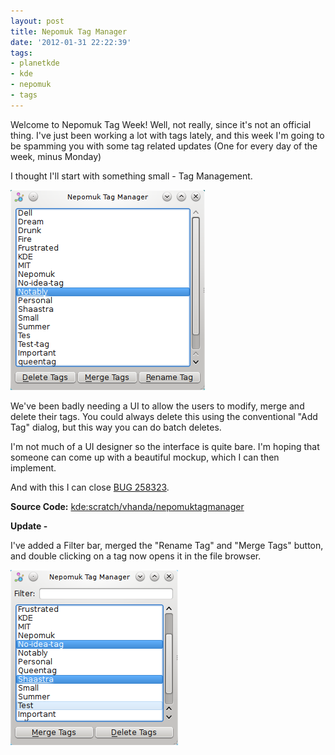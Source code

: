 ```yaml
---
layout: post
title: Nepomuk Tag Manager
date: '2012-01-31 22:22:39'
tags:
- planetkde
- kde
- nepomuk
- tags
---
```


Welcome to Nepomuk Tag Week! Well, not really, since it's not an
official thing. I've just been working a lot with tags lately, and this
week I'm going to be spamming you with some tag related updates (One for
every day of the week, minus Monday)

I thought I'll start with something small - Tag Management.

![Sweet and simple][]

We've been badly needing a UI to allow the users to modify, merge and
delete their tags. You could always delete this using the conventional
"Add Tag" dialog, but this way you can do batch deletes.

I'm not much of a UI designer so the interface is quite bare. I'm hoping
that someone can come up with a beautiful mockup, which I can then
implement.

And with this I can close [BUG 258323][].

**Source Code:** [kde:scratch/vhanda/nepomuktagmanager][]

**Update -**

I've added a Filter bar, merged the "Rename Tag" and "Merge Tags"
button, and double clicking on a tag now opens it in the file browser.

![Version 2][]

  [Sweet and simple]: /blog/images/2012/01/31/nepomuk-tag-manager.png
  [BUG 258323]: https://bugs.kde.org/show_bug.cgi?id=258323
  [kde:scratch/vhanda/nepomuktagmanager]: http://quickgit.kde.org/?p=scratch%2Fvhanda%2Fnepomuktagmanager.git&a=summary
  [Version 2]: /blog/images/2012/01/31/nepomuk-tag-manager2.png




